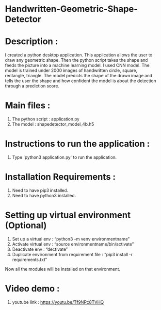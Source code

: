 # Handwritten-Geometric-Shape-Detector

# Description :

I created a python desktop application. This application allows the user to draw any geometric shape. Then the python script takes the shape and feeds the picture into a machine learning model. I used CNN model. The model is trained under 2000 images of handwritten circle, square, rectangle, triangle. The model predicts the shape of the drawn image and tells the user the shape and how confident the model is about the detection through a prediction score.

# Main files :

1. The python script : application.py
2. The model : shapedetector_model_4b.h5

# Instructions to run the application :

1. Type 'python3 application.py' to run the application.

# Installation Requirements :

1. Need to have pip3 installed.
2. Need to have python3 installed.

# Setting up virtual environment (Optional)

1. Set up a virtual env : “python3 -m venv environmentname”
2. Activate virtual env : “source environmentname/bin/activate”
3. Deactivate env : “dectivate”
4. Duplicate environment from requirement file : “pip3 install -r requirements.txt”

Now all the modules will be installed on that environment.

# Video demo :

1. youtube link : https://youtu.be/Tf9NPc8TVHQ

